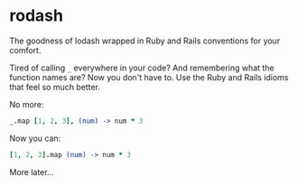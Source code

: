 rodash
======

The goodness of lodash wrapped in Ruby and Rails conventions for your comfort.

Tired of calling `_` everywhere in your code? And remembering what the function names are?
Now you don't have to. Use the Ruby and Rails idioms that feel so much better.

No more:

``` coffee
_.map [1, 2, 3], (num) -> num * 3
```

Now you can:

``` coffee
[1, 2, 3].map (num) -> num * 3
```

More later...
